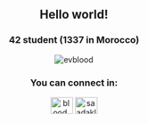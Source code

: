 <h2 align="center">Hello world!</h2>
<h3 align="center">42 student (1337 in Morocco)</h3>

<p align="center"> <img src="https://komarev.com/ghpvc/?username=evblood&label=Profile%20views&color=0e75b6&style=flat" alt="evblood" /> </p>
<h3 align="center">You can connect in:</h3>
<p align="center">
<a href="https://twitter.com/blood_ev" target="blank"><img align="center" src="https://raw.githubusercontent.com/rahuldkjain/github-profile-readme-generator/master/src/images/icons/Social/twitter.svg" alt="blood_ev" height="30" width="40" /></a>
<a href="https://linkedin.com/in/saadakllam" target="blank"><img align="center" src="https://raw.githubusercontent.com/rahuldkjain/github-profile-readme-generator/master/src/images/icons/Social/linked-in-alt.svg" alt="saadakllam" height="30" width="40" /></a>
</p>
